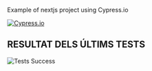 Example of nextjs project using Cypress.io

<!---Start place for the badge -->
[![Cypress.io](https://img.shields.io/badge/tested%20with-Cypress-04C38E.svg)](https://www.cypress.io/)

<!---End place for the badge -->
 
## RESULTAT DELS ÚLTIMS TESTS
![Tests Success](https://img.shields.io/badge/tested%20with-Cypress-04C38E.svg)
